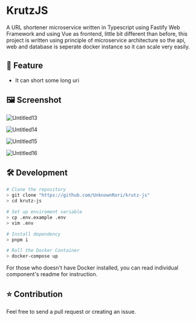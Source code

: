 # KrutzJS

A URL shortener microservice written in Typescript using Fastify Web Framework and using Vue as frontend, little bit different than before, this project is written using principle of microservice architecture so the api, web and database is seperate docker instance so it can scale very easily.

## 🚀 Feature

- It can short some long uri

## 🖼️ Screenshot

![Untitled13](https://user-images.githubusercontent.com/68576836/192653554-0d9001f0-0631-4b98-a082-ab004a7c36ba.png)

![Untitled14](https://user-images.githubusercontent.com/68576836/192653561-4f0aee3b-93cd-490c-bbeb-c455df44740f.png)

![Untitled15](https://user-images.githubusercontent.com/68576836/192653564-19fcdccc-1146-4afd-8b8e-1d2c3a44e98c.png)

![Untitled16](https://user-images.githubusercontent.com/68576836/192653575-a64e483c-cd47-4cc7-8b28-5954db89bf70.png)

## 🛠️ Development

```bash
# Clone the repository
> git clone "https://github.com/UnknownRori/krutz-js"
> cd krutz-js

# Set up enviroment variable
> cp .env.example .env
> vim .env

# Install dependency
> pnpm i

# Roll the Docker Container
> docker-compose up
```

For those who doesn't have Docker installed, you can read individual component's readme for instruction.

## ⭐ Contribution

Feel free to send a pull request or creating an issue.
